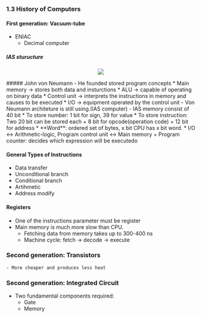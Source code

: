 ### 1.3 History of Computers
#### First generation: Vacuum-tube
- ENIAC
    * Decimal computer
##### IAS sturucture
<p align='center'>
<img src="https://user-images.githubusercontent.com/56651041/155521254-7845cbcb-52b6-446f-a99c-072c5a89a39e.jpg"/>
</p>
#####  John von Neumann
- He founded stored program concepts
    * Main memory -> stores both data and insturctions
    * ALU -> capable of operating on binary data
    * Control unit -> interprets the instructions in memory and causes to be executed
    * I/O -> equipment operated by the control unit
- Von Neumann architeture is still using.(IAS computer) 
- IAS memory consist of 40 bit
    * To store number: 1 bit for sign, 39 for value
    * To store instruction: Two 20 bit can be stored each 
        + 8 bit for opcode(operation code)
        + 12 bit for address
    * **Word**: ordered set of bytes, x bit CPU has x bit word.
    * I/O <-> Arithmetic-logic, Program control unit <-> Main memory
        + Program counter: decides which expression will be executedo

#### General Types of Instructions 
- Data transfer
- Unconditional branch
- Conditional branch
- Artihmetic
- Address modify

#### Registers
- One of the instructions parameter must be register
- Main memory is much more slow than CPU.
    * Fetching data from memory takes up to 300-400 ns
    * Machine cycle: fetch -> decode -> execute

### Second generation: Transistors 
    - More cheaper and produces less heat
### Second generation: Integrated Circuit 
- Two fundamental components required:
    * Gate
    * Memory
